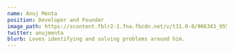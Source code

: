 ```yaml
---
name: Anuj Menta
position: Developer and Founder
image_path: https://scontent.fblr2-1.fna.fbcdn.net/v/t31.0-8/906343_955515141127668_3272541464219309534_o.jpg?_nc_cat=110&_nc_ht=scontent.fblr2-1.fna&oh=3bc6286b14240444050fa753cb0d2494&oe=5CF1E692ht=scontent.fblr2-1.fna&oh=c2106789cfd9b7a00d277da8197d8e41&oe=5CBECFA8
twitter: anujmenta
blurb: Loves identifying and solving problems around him.
---
```

